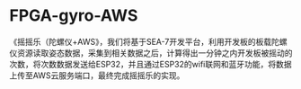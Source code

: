 # FPGA-gyro-AWS
《摇摇乐（陀螺仪+AWS》，我们将基于SEA-7开发平台，利用开发板的板载陀螺仪资源读取姿态数据，采集到相关数据之后，计算得出一分钟之内开发板被摇动的次数，将次数数据发送给ESP32，并且通过ESP32的wifi联网和蓝牙功能，将数据上传至AWS云服务端口，最终完成摇摇乐的实现。
